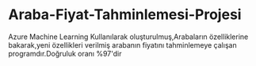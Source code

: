# Araba-Fiyat-Tahminlemesi-Projesi
Azure Machine Learning Kullanılarak oluşturulmuş,Arabaların özelliklerine bakarak,yeni özellikleri verilmiş arabanın fiyatını tahminlemeye çalışan programdır.Doğruluk oranı %97'dir
